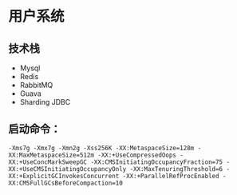 <h1>用户系统</h1>

## 技术栈

- Mysql
- Redis
- RabbitMQ
- Guava
- Sharding JDBC

## 启动命令：

`-Xms7g -Xmx7g -Xmn2g -Xss256K -XX:MetaspaceSize=128m -XX:MaxMetaspaceSize=512m -XX:+UseCompressedOops -XX:+UseConcMarkSweepGC -XX:CMSInitiatingOccupancyFraction=75 -XX:+UseCMSInitiatingOccupancyOnly -XX:MaxTenuringThreshold=6 -XX:+ExplicitGCInvokesConcurrent -XX:+ParallelRefProcEnabled -XX:CMSFullGCsBeforeCompaction=10`